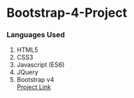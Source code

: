 # Bootstrap-4-Project
### Languages Used
   1. HTML5
   2. CSS3
   3. Javascript (ES6)
   4. JQuery
   5. Bootstrap v4   
[Project Link](https://eslam1998-dev.github.io/)
   
   
